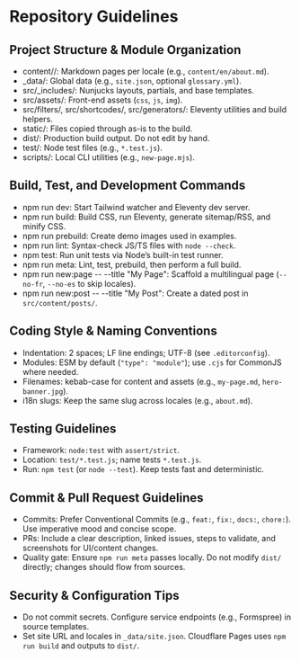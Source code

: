 # Repository Guidelines

## Project Structure & Module Organization
- content/<locale>/: Markdown pages per locale (e.g., `content/en/about.md`).
- _data/: Global data (e.g., `site.json`, optional `glossary.yml`).
- src/_includes/: Nunjucks layouts, partials, and base templates.
- src/assets/: Front-end assets (`css`, `js`, `img`).
- src/filters/, src/shortcodes/, src/generators/: Eleventy utilities and build helpers.
- static/: Files copied through as-is to the build.
- dist/: Production build output. Do not edit by hand.
- test/: Node test files (e.g., `*.test.js`).
- scripts/: Local CLI utilities (e.g., `new-page.mjs`).

## Build, Test, and Development Commands
- npm run dev: Start Tailwind watcher and Eleventy dev server.
- npm run build: Build CSS, run Eleventy, generate sitemap/RSS, and minify CSS.
- npm run prebuild: Create demo images used in examples.
- npm run lint: Syntax-check JS/TS files with `node --check`.
- npm test: Run unit tests via Node’s built-in test runner.
- npm run meta: Lint, test, prebuild, then perform a full build.
- npm run new:page -- --title "My Page": Scaffold a multilingual page (`--no-fr`, `--no-es` to skip locales).
- npm run new:post -- --title "My Post": Create a dated post in `src/content/posts/`.

## Coding Style & Naming Conventions
- Indentation: 2 spaces; LF line endings; UTF-8 (see `.editorconfig`).
- Modules: ESM by default (`"type": "module"`); use `.cjs` for CommonJS where needed.
- Filenames: kebab-case for content and assets (e.g., `my-page.md`, `hero-banner.jpg`).
- i18n slugs: Keep the same slug across locales (e.g., `about.md`).

## Testing Guidelines
- Framework: `node:test` with `assert/strict`.
- Location: `test/*.test.js`; name tests `*.test.js`.
- Run: `npm test` (or `node --test`). Keep tests fast and deterministic.

## Commit & Pull Request Guidelines
- Commits: Prefer Conventional Commits (e.g., `feat:`, `fix:`, `docs:`, `chore:`). Use imperative mood and concise scope.
- PRs: Include a clear description, linked issues, steps to validate, and screenshots for UI/content changes.
- Quality gate: Ensure `npm run meta` passes locally. Do not modify `dist/` directly; changes should flow from sources.

## Security & Configuration Tips
- Do not commit secrets. Configure service endpoints (e.g., Formspree) in source templates.
- Set site URL and locales in `_data/site.json`. Cloudflare Pages uses `npm run build` and outputs to `dist/`.
